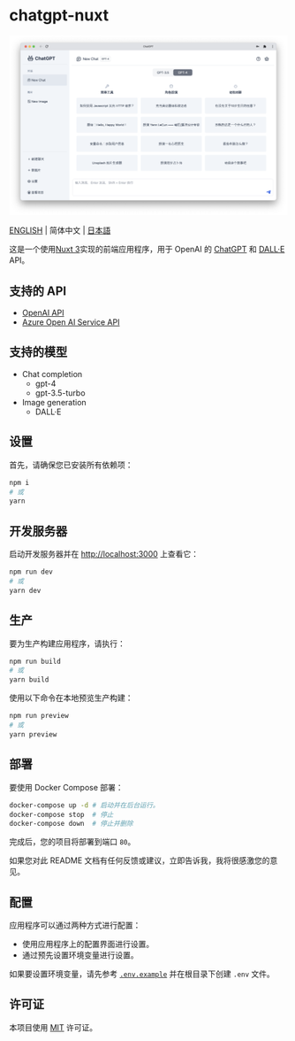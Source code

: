 # chatgpt-nuxt

![preview](/assets/preview-zh.png)

[ENGLISH](/README.md) | 简体中文 | [日本語](/docs/README-JA.md)

这是一个使用[Nuxt 3](https://nuxt.com/)实现的前端应用程序，用于 OpenAI 的 [ChatGPT](https://openai.com/blog/chatgpt) 和 [DALL·E](https://openai.com/dall-e-2) API。

## 支持的 API

- [OpenAI API](https://openai.com/blog/openai-api)
- [Azure Open AI Service API](https://learn.microsoft.com/zh-cn/azure/cognitive-services/openai/reference)

## 支持的模型

- Chat completion
  - gpt-4
  - gpt-3.5-turbo
- Image generation
  - DALL·E

## 设置

首先，请确保您已安装所有依赖项：

```bash
npm i
# 或
yarn
```

## 开发服务器

启动开发服务器并在 <http://localhost:3000> 上查看它：

```bash
npm run dev
# 或
yarn dev
```

## 生产

要为生产构建应用程序，请执行：

```bash
npm run build
# 或
yarn build
```

使用以下命令在本地预览生产构建：

```bash
npm run preview
# 或
yarn preview
```

## 部署

要使用 Docker Compose 部署：

```bash
docker-compose up -d # 启动并在后台运行。
docker-compose stop  # 停止
docker-compose down  # 停止并删除
```

完成后，您的项目将部署到端口 `80`。

如果您对此 README 文档有任何反馈或建议，立即告诉我，我将很感激您的意见。

## 配置

应用程序可以通过两种方式进行配置：

- 使用应用程序上的配置界面进行设置。
- 通过预先设置环境变量进行设置。

如果要设置环境变量，请先参考 [`.env.example`](/.env.example) 并在根目录下创建 `.env` 文件。

## 许可证

本项目使用 [MIT](/license) 许可证。
